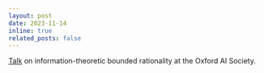 ```yaml
---
layout: post
date: 2023-11-14
inline: true
related_posts: false
---
```


[Talk](https://www.oxai.org/event/event-one-f9hx8) on information-theoretic bounded rationality at the Oxford AI Society.
